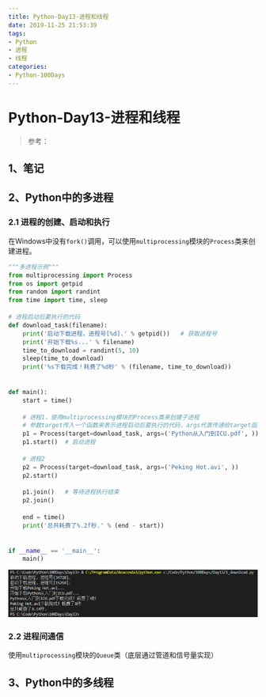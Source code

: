```yaml
---
title: Python-Day13-进程和线程
date: 2019-11-25 21:53:39
tags:
- Python
- 进程
- 线程
categories:
- Python-100Days
---
```


# Python-Day13-进程和线程

> 参考：
>
> [Python - 100天从新手到大师]: https://github.com/jackfrued/Python-100-Days

## 1、笔记



## 2、Python中的多进程

### 2.1 进程的创建、启动和执行

在Windows中没有`fork()`调用，可以使用`multiprocessing`模块的`Process`类来创建进程。

```Python
"""多进程示例"""
from multiprocessing import Process
from os import getpid
from random import randint
from time import time, sleep

# 进程启动后要执行的代码
def download_task(filename):
    print('启动下载进程，进程号[%d].' % getpid())   # 获取进程号
    print('开始下载%s...' % filename)
    time_to_download = randint(5, 10)
    sleep(time_to_download)
    print('%s下载完成！耗费了%d秒' % (filename, time_to_download))


def main():
    start = time()

    # 进程1，使用multiprocessing模块的Process类来创建子进程
    # 参数target传入一个函数来表示进程启动后要执行的代码，args代表传递给target函数的参数
    p1 = Process(target=download_task, args=('Python从入门到ICU.pdf', ))
    p1.start()	# 启动进程

    # 进程2
    p2 = Process(target=download_task, args=('Peking Hot.avi', ))
    p2.start()

    p1.join()	# 等待进程执行结束
    p2.join()

    end = time()
    print('总共耗费了%.2f秒.' % (end - start))


if __name__ == '__main__':
    main()
```

![1](./Python-Day13-Processes-and-Threads/1.png)

### 2.2 进程间通信

使用`multiprocessing`模块的`Queue`类（底层通过管道和信号量实现）

## 3、Python中的多线程

